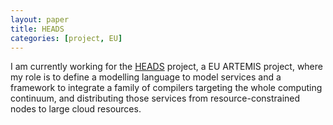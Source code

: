 ```yaml
---
layout: paper
title: HEADS
categories: [project, EU]
---
```

I am currently working for the [HEADS](http://www.heads-project.eu/) project, a EU ARTEMIS project, where my role is to define a modelling language to model services and a framework to integrate a family of compilers targeting the whole computing continuum, and distributing those services from resource-constrained nodes to large cloud resources.